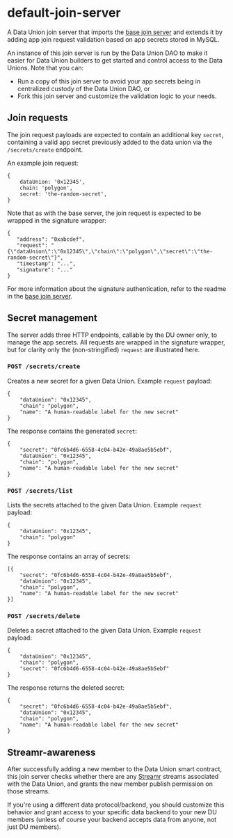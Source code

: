# default-join-server

A Data Union join server that imports the [base join server](https://github.com/dataunions/data-union-join-server) and extends it by adding app join request validation based on app secrets stored in MySQL.

An instance of this join server is run by the Data Union DAO to make it easier for Data Union builders to get started and control access to the Data Unions. Note that you can:

- Run a copy of this join server to avoid your app secrets being in centralized custody of the Data Union DAO, or
- Fork this join server and customize the validation logic to your needs.

## Join requests

The join request payloads are expected to contain an additional key `secret`, containing a valid app secret previously added to the data union via the `/secrets/create` endpoint.

An example join request:

```
{
	dataUnion: '0x12345',
	chain: 'polygon',
	secret: 'the-random-secret',
}
```

Note that as with the base server, the join request is expected to be wrapped in the signature wrapper:

```
{
   "address": "0xabcdef",
   "request": "{\"dataUnion\":\"0x12345\",\"chain\":\"polygon\",\"secret\":\"the-random-secret\"}",
   "timestamp": "...",
   "signature": "..."
}
```

For more information about the signature authentication, refer to the readme in the [base join server](https://github.com/dataunions/data-union-join-server).

## Secret management

The server adds three HTTP endpoints, callable by the DU owner only, to manage the app secrets. All requests are wrapped in the signature wrapper, but for clarity only the (non-stringified) `request` are illustrated here.

### `POST /secrets/create`

Creates a new secret for a given Data Union. Example `request` payload:

```
{
	"dataUnion": "0x12345",
	"chain": "polygon",
	"name": "A human-readable label for the new secret"
}
```

The response contains the generated `secret`:

```
{
	"secret": "0fc6b4d6-6558-4c04-b42e-49a8ae5b5ebf",
	"dataUnion": "0x12345",
	"chain": "polygon",
	"name": "A human-readable label for the new secret"
}
```

### `POST /secrets/list`

Lists the secrets attached to the given Data Union. Example `request` payload:

```
{
	"dataUnion": "0x12345",
	"chain": "polygon"
}
```

The response contains an array of secrets:

```
[{
	"secret": "0fc6b4d6-6558-4c04-b42e-49a8ae5b5ebf",
	"dataUnion": "0x12345",
	"chain": "polygon",
	"name": "A human-readable label for the new secret"
}]
```

### `POST /secrets/delete`

Deletes a secret attached to the given Data Union. Example `request` payload:

```
{
	"dataUnion": "0x12345",
	"chain": "polygon",
	"secret": "0fc6b4d6-6558-4c04-b42e-49a8ae5b5ebf"
}
```

The response returns the deleted secret:

```
{
	"secret": "0fc6b4d6-6558-4c04-b42e-49a8ae5b5ebf",
	"dataUnion": "0x12345",
	"chain": "polygon",
	"name": "A human-readable label for the new secret"
}
```

## Streamr-awareness

After successfully adding a new member to the Data Union smart contract, this join server checks whether there are any [Streamr](https://streamr.network) streams associated with the Data Union, and grants the new member publish permission on those streams.

If you're using a different data protocol/backend, you should customize this behavior and grant access to your specific data backend to your new DU members (unless of course your backend accepts data from anyone, not just DU members).